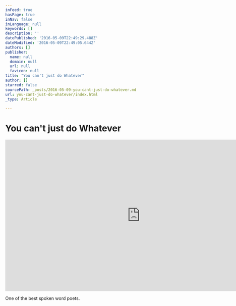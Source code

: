 ```yaml
---
inFeed: true
hasPage: true
inNav: false
inLanguage: null
keywords: []
description: ''
datePublished: '2016-05-09T22:49:29.488Z'
dateModified: '2016-05-09T22:49:05.644Z'
authors: []
publisher:
  name: null
  domain: null
  url: null
  favicon: null
title: "You can't just do Whatever"
author: []
starred: false
sourcePath: _posts/2016-05-09-you-cant-just-do-whatever.md
url: you-cant-just-do-whatever/index.html
_type: Article

---
```

# You can't just do Whatever

<iframe width="854" height="480" src="https://www.youtube.com/embed/qjWqUxPFqSA" frameborder="0" allowfullscreen="" style=""></iframe>

One of the best spoken word poets.